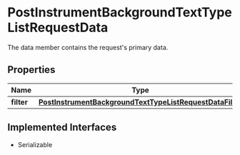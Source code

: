 

# PostInstrumentBackgroundTextTypeListRequestData

The data member contains the request's primary data.

## Properties

Name | Type | Description | Notes
------------ | ------------- | ------------- | -------------
**filter** | [**PostInstrumentBackgroundTextTypeListRequestDataFilter**](PostInstrumentBackgroundTextTypeListRequestDataFilter.md) |  |  [optional]


## Implemented Interfaces

* Serializable


